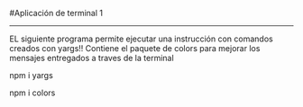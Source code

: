 #Aplicación de terminal 1
*************
EL siguiente programa permite ejecutar una instrucción con comandos creados con yargs!!
Contiene el paquete de colors para mejorar los mensajes entregados a traves de la terminal

npm i yargs

npm i colors
